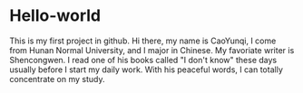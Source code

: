 # Hello-world
This is my first project in github.
Hi there, my name is CaoYunqi, I come from Hunan Normal University, and I major in Chinese. My favoriate writer is Shencongwen. I read one of his books called "I don't know" these days usually before I start my daily work. With his peaceful words, I can totally concentrate on my study.
